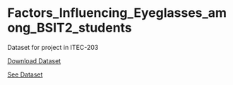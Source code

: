 # Factors_Influencing_Eyeglasses_among_BSIT2_students
Dataset for project in ITEC-203 

[Download Dataset](Factors_Influencing_Eyeglasses_among_BSIT2_students.csv)

[See Dataset](https://raw.githubusercontent.com/ravvvvv12/Factors_Influencing_Eyeglasses_among_BSIT2_students/main/Factors_Influencing_Eyeglasses_among_BSIT2_students.csv)
